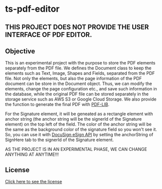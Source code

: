 # ts-pdf-editor

## THIS PROJECT DOES NOT PROVIDE THE USER INTERFACE OF PDF EDITOR. 


## Objective
This is an experimental project with the purpose to store the PDF elements separately from the PDF file. We defines the Document class to keep the elements such as Text, Image, Shapes and Fields, separated from the PDF file. Not only the elements, but also the page information of the PDF document can be store in the Document object. Thus, we can modify the elements, change the page configuration etc., and save such information in the database, while the original PDF file can be stored separately in the storage service such as AWS S3 or Google Cloud Storage. We also provide the function to generate the final PDF with [PDF-LIB](https://pdf-lib.js.org/).

For the Signature element, it will be geneated as a rectangle element with anchor string (the anchor string will be the signerId of the Signature element) on the top left of the field. The color of the anchor string will be the same as the background color of the signature field so you won't see it. So, you can use it with [DocuSign eSign API](https://developers.docusign.com/docs/esign-rest-api/reference/) by setting the anchorString of SignHere tab to the signerId of the Signature element.

AS THE PROJECT IS IN AN EXPERIMENTAL PHASE, WE CAN CHANGE ANYTHING AT ANYTIME!!!

## License
[Click here to see the license](LICENSE)